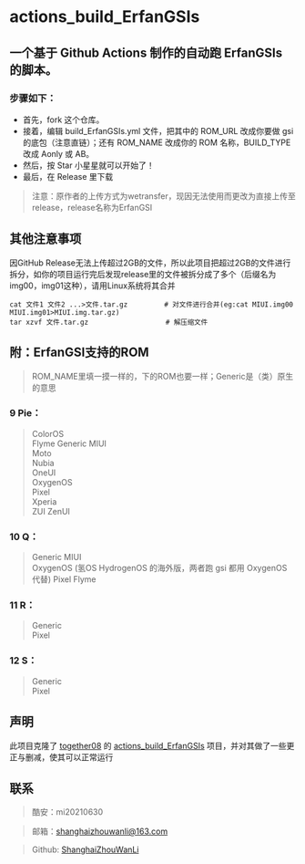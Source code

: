 # actions_build_ErfanGSIs  

## 一个基于 Github Actions 制作的自动跑 ErfanGSIs 的脚本。 
### 步骤如下： 
- 首先，fork 这个仓库。 
- 接着，编辑 build_ErfanGSIs.yml 文件，把其中的 ROM_URL 改成你要做 gsi 的底包（注意直链）；还有 ROM_NAME 改成你的 ROM 名称，BUILD_TYPE 改成 Aonly 或 AB。 
- 然后，按 Star 小星星就可以开始了！ 
- 最后，在 Release 里下载

> 注意：原作者的上传方式为wetransfer，现因无法使用而更改为直接上传至release，release名称为ErfanGSI

## 其他注意事项 ##
因GitHub Release无法上传超过2GB的文件，所以此项目把超过2GB的文件进行拆分，如你的项目运行完后发现release里的文件被拆分成了多个（后缀名为img00，img01这种），请用Linux系统将其合并

```
cat 文件1 文件2 ...>文件.tar.gz         # 对文件进行合并(eg:cat MIUI.img00 MIUI.img01>MIUI.img.tar.gz)
tar xzvf 文件.tar.gz                   # 解压缩文件
```

## 附：ErfanGSI支持的ROM ##
> ROM_NAME里填一摸一样的，下的ROM也要一样；Generic是（类）原生的意思
### 9 Pie： ### 
> ColorOS	
Flyme
Generic
MIUI	
Moto	
Nubia	
OneUI	
OxygenOS	
Pixel	
Xperia	
ZUI	
ZenUI
### 10 Q： ###
> Generic
MIUI	
OxygenOS (氢OS HydrogenOS 的海外版，两者跑 gsi 都用 OxygenOS 代替)
Pixel
Flyme
### 11 R： ##
> Generic	
Pixel
### 12 S： ##
> Generic	
Pixel

## 声明 ##
此项目克隆了 [together08](https://github.com/together08) 的 [actions_build_ErfanGSIs](https://github.com/together08/actions_build_ErfanGSIs) 项目，并对其做了一些更正与删减，使其可以正常运行

## 联系 ##
> 酷安：mi20210630

> 邮箱：shanghaizhouwanli@163.com

> Github: [ShanghaiZhouWanLi](https://github.com/ShanghaiZhouWanLi)
